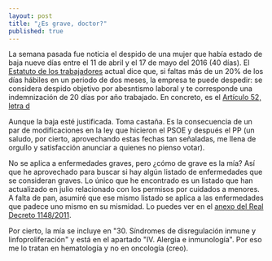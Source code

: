 ```yaml
---
layout: post
title: "¿Es grave, doctor?"
published: true
---
```


La semana pasada fue noticia el despido de una mujer que había estado de baja nueve días entre el 11 de abril y el 17 de mayo del 2016 (40 días). El [Estatuto de los trabajadores](https://www.boe.es/buscar/act.php?id=BOE-A-2015-11430) actual dice que, si faltas más de un 20% de los días hábiles en un periodo de dos meses, la empresa te puede despedir: se considera despido objetivo por abesntismo laboral y te corresponde una indemnización de 20 días por año trabajado. En concreto, es el [Artículo 52, letra d](https://www.boe.es/buscar/act.php?id=BOE-A-2015-11430&p=20190312&tn=1#a52)

Aunque la baja esté justificada. Toma castaña. Es la consecuencia de un par de modificaciones en la ley que hicieron el PSOE y después el PP (un saludo, por cierto, aprovechando estas fechas tan señaladas, me llena de orgullo y satisfacción anunciar a quienes no pienso votar).

No se aplica a enfermedades graves, pero ¿cómo de grave es la mía? Así que he aprovechado para buscar si hay algún listado de enfermedades que se consideran graves. Lo único que he encontrado es un listado que han actualizado en julio relacionado con los permisos por cuidados a menores. A falta de pan, asumiré que ese mismo listado se aplica a las enfermedades que padece uno mismo en su mismidad. Lo puedes ver en el [anexo del Real Decreto 1148/2011](https://www.boe.es/buscar/act.php?id=BOE-A-2011-13119).

Por cierto, la mía se incluye en "30. Síndromes de disregulación inmune y linfoproliferación" y está en el apartado "IV. Alergia e inmunología". Por eso me lo tratan en hematología y no en oncología (creo).
